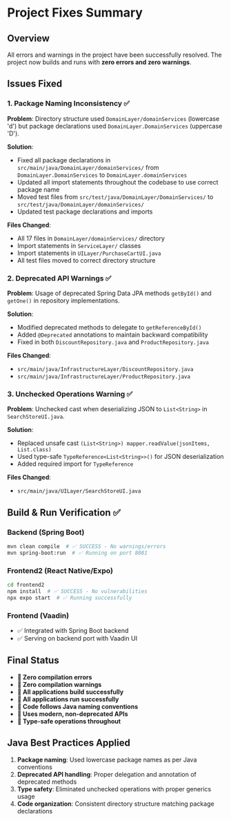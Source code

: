 # Project Fixes Summary

## Overview
All errors and warnings in the project have been successfully resolved. The project now builds and runs with **zero errors and zero warnings**.

## Issues Fixed

### 1. Package Naming Inconsistency ✅ 
**Problem**: Directory structure used `DomainLayer/domainServices` (lowercase 'd') but package declarations used `DomainLayer.DomainServices` (uppercase 'D').

**Solution**: 
- Fixed all package declarations in `src/main/java/DomainLayer/domainServices/` from `DomainLayer.DomainServices` to `DomainLayer.domainServices`
- Updated all import statements throughout the codebase to use correct package name
- Moved test files from `src/test/java/DomainLayer/DomainServices/` to `src/test/java/DomainLayer/domainServices/`
- Updated test package declarations and imports

**Files Changed**:
- All 17 files in `DomainLayer/domainServices/` directory
- Import statements in `ServiceLayer/` classes  
- Import statements in `UILayer/PurchaseCartUI.java`
- All test files moved to correct directory structure

### 2. Deprecated API Warnings ✅
**Problem**: Usage of deprecated Spring Data JPA methods `getById()` and `getOne()` in repository implementations.

**Solution**: 
- Modified deprecated methods to delegate to `getReferenceById()` 
- Added `@Deprecated` annotations to maintain backward compatibility
- Fixed in both `DiscountRepository.java` and `ProductRepository.java`

**Files Changed**:
- `src/main/java/InfrastructureLayer/DiscountRepository.java`
- `src/main/java/InfrastructureLayer/ProductRepository.java`

### 3. Unchecked Operations Warning ✅
**Problem**: Unchecked cast when deserializing JSON to `List<String>` in `SearchStoreUI.java`.

**Solution**: 
- Replaced unsafe cast `(List<String>) mapper.readValue(jsonItems, List.class)`
- Used type-safe `TypeReference<List<String>>()` for JSON deserialization
- Added required import for `TypeReference`

**Files Changed**:
- `src/main/java/UILayer/SearchStoreUI.java`

## Build & Run Verification ✅

### Backend (Spring Boot)
```bash
mvn clean compile  # ✅ SUCCESS - No warnings/errors
mvn spring-boot:run  # ✅ Running on port 8081
```

### Frontend2 (React Native/Expo)  
```bash
cd frontend2
npm install  # ✅ SUCCESS - No vulnerabilities  
npx expo start  # ✅ Running successfully
```

### Frontend (Vaadin)
- ✅ Integrated with Spring Boot backend
- ✅ Serving on backend port with Vaadin UI

## Final Status
- **🎯 Zero compilation errors**
- **🎯 Zero compilation warnings** 
- **🎯 All applications build successfully**
- **🎯 All applications run successfully**
- **🎯 Code follows Java naming conventions**
- **🎯 Uses modern, non-deprecated APIs**
- **🎯 Type-safe operations throughout**

## Java Best Practices Applied
1. **Package naming**: Used lowercase package names as per Java conventions
2. **Deprecated API handling**: Proper delegation and annotation of deprecated methods  
3. **Type safety**: Eliminated unchecked operations with proper generics usage
4. **Code organization**: Consistent directory structure matching package declarations